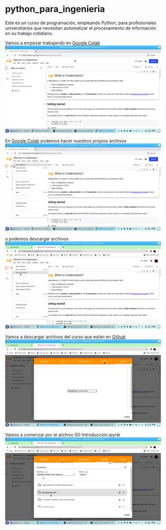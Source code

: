 # python_para_ingenieria

Este es un curso de programación, empleando Python, para profesionales universitarios que
necesitan automatizar el procesamiento de información en su trabajo cotidiano.

Vamos a empezar trabajando en [Google Colab](https://colab.research.google.com/)
![Google Colab](/images/alpha.png)

En [Google Colab](https://colab.research.google.com/) podemos hacer nuestros propios archivos
![Cuaderno nuevo](/images/bravo.png)

o podemos descargar archivos 
![Google Colab](/images/charlie.png)

Vamos a descargar archivos del curso que están en [Github](https://github.com/DanielBerns/python_para_ingenieria)
![Cuaderno nuevo](/images/delta.png)

Vamos a comenzar por el archivo 00-Introducción.ipynb
![Google Colab](/images/echo.png)

